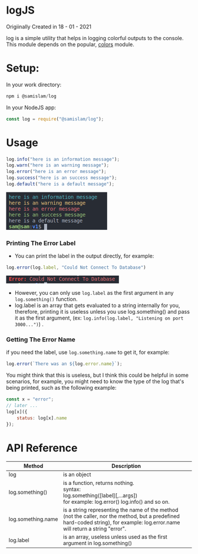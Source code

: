 # logJS

Origiinally Created in 18 - 01 - 2021

log is a simple utility that helps in logging colorful outputs to the console.
This module depends on the popular, [colors](https://www.npmjs.com/package/colors) module.

# Setup:

In your work directory:

```js
npm i @samislam/log
```

In your NodeJS app:

```js
const log = require("@samislam/log");
```

# Usage

```js
log.info("here is an information message");
log.warn("here is an warning message");
log.error("here is an error message");
log.success("here is an success message");
log.default("here is a default message");
```

![screenshot_1](https://raw.githubusercontent.com/samislam/log/main/screenshots/screenshot_1.png)


### Printing The Error Label

- You can print the label in the output directly, for example:

```js
log.error(log.label, "Could Not Connect To Database")
```

![screenshot_2](https://raw.githubusercontent.com/samislam/log/main/screenshots/screenshot_2.png)


- However, you can only use `log.label` as the first argument in any `log.something()` function.
- log.label is an array that gets evaluated to a string internally for you, therefore, printing it is useless unless you use log.something() and pass it as the first argument, (ex: `log.info(log.label, "Listening on port 3000...")`) .

### Getting The Error Name

if you need the label, use `log.something.name` to get it, for example:

```js
log.error(`There was an ${log.error.name}`);
```

You might think that this is useless, but I think this could be helpful in some scenarios, for example, you might need to know the type of the log that's being printed, such as the following example:

```js
const x = "error";
// later ...
log[x]({
    status: log[x].name
});
```

# API Reference

| Method | Description |
| --- | --- |
| log | is an object |
| log.something() | is a function, returns nothing.<br>syntax:<br>log.something(\[label\]\[,...args\])<br>for example: log.error() log.info() and so on. |
| log.something.name | is a string representing the name of the method (not the caller, nor the method, but a predefined hard-coded string), for example: log.error.name will return a string "error". |
| log.label | is an array, useless unless used as the first argument in log.something() |
